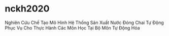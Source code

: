 # nckh2020
Nghiên Cứu Chế Tạo Mô Hình Hệ Thống Sản Xuất Nước Đóng Chai Tự Động Phục Vụ Cho Thực Hành Các Môn Học Tại Bộ Môn Tự Động Hóa
